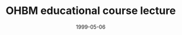---
title: "OHBM educational course lecture"
project_id: 
date: 1999-05-06
conference_id: ""
presenters:
   - peter_bandettini
summary: "OHBM educational course lecture, Duesseldorf, Germany"
file: /assets/presentations/
filename: 
layout: presentation
---